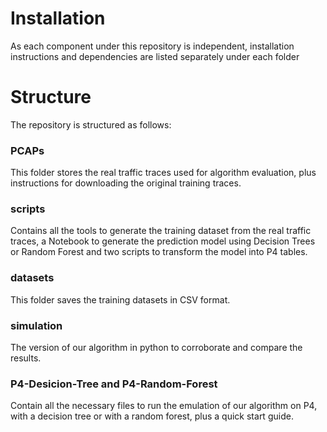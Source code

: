 # Installation

As each component under this repository is independent, installation instructions and dependencies are listed separately under each folder

# Structure

The repository is structured as follows:

### PCAPs

This folder stores the real traffic traces used for algorithm evaluation, plus instructions for downloading the original training traces.

### scripts

Contains all the tools to generate the training dataset from the real traffic traces, a Notebook to generate the prediction model using Decision Trees or Random Forest and two scripts to transform the model into P4 tables.

### datasets

This folder saves the training datasets in CSV format.

### simulation

The version of our algorithm in python to corroborate and compare the results.

### P4-Desicion-Tree and P4-Random-Forest

Contain all the necessary files to run the emulation of our algorithm on P4, with a decision tree or with a random forest, plus a quick start guide.
